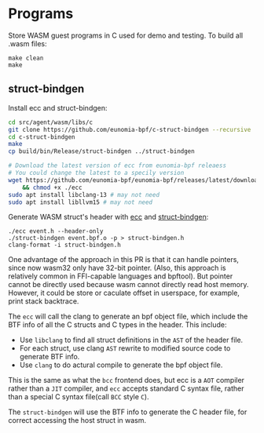 # Programs

Store WASM guest programs in C used for demo and testing.
To build all .wasm files:
```
make clean
make
```

## struct-bindgen

Install ecc and struct-bindgen:

```sh
cd src/agent/wasm/libs/c
git clone https://github.com/eunomia-bpf/c-struct-bindgen --recursive
cd c-struct-bindgen
make
cp build/bin/Release/struct-bindgen ../struct-bindgen

# Download the latest version of ecc from eunomia-bpf releaess
# You could change the latest to a specily version
wget https://github.com/eunomia-bpf/eunomia-bpf/releases/latest/download/ecc \
    && chmod +x ./ecc
sudo apt install libclang-13 # may not need
sudo apt install libllvm15 # may not need
```

Generate WASM struct's header with
[ecc](https://github.com/eunomia-bpf/eunomia-bpf)
and
[struct-bindgen](https://github.com/eunomia-bpf/c-struct-bindgen):

```shell
./ecc event.h --header-only
./struct-bindgen event.bpf.o -p > struct-bindgen.h
clang-format -i struct-bindgen.h
```

One advantage of the approach in this PR is that it can handle pointers, since
now wasm32 only have 32-bit pointer. (Also, this approach is relatively common
in FFI-capable languages and bpftool). But pointer cannot be directly used
because wasm cannot directly read host memory. However, it could be store or
caculate offset in userspace, for example, print stack backtrace.

The `ecc` will call the clang to generate an bpf object file, which include the
BTF info of all the C structs and C types in the header. This include:

- Use `libclang` to find all struct definitions in the `AST` of the header file.
- For each struct, use clang `AST` rewrite to modified source code to generate
  BTF info.
- Use `clang` to do actural compile to generate the bpf object file.

This is the same as what the `bcc` frontend does, but ecc is a `AOT` compiler
rather than a `JIT` compiler, and `ecc` accepts standard C syntax file, rather
than a special C syntax file(call `BCC` style `C`).

The `struct-bindgen` will use the BTF info to generate the C header file, for
correct accessing the host struct in wasm.
